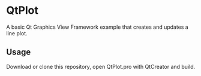 # QtPlot
A basic Qt Graphics View Framework example that creates and updates a line plot.

## Usage
Download or clone this repository, open QtPlot.pro with QtCreator and build.
